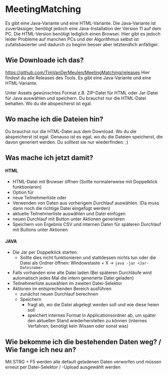 # MeetingMatching
Es gibt eine Java-Variante und eine HTML-Variante.
Die Java-Variante ist zuverlässiger, benötigt jedoch eine Java-Installation der Version 11 auf dem PC.
Die HTML-Version benötigt lediglich einen Browser. Hier gibt es jedoch leider Probleme auf manchen PCs und der Algorithmus selbst ist zufallsbasierter und dadurch zu beginn besser aber letztendlich anfälliger.
## Wie Downloade ich das?
https://github.com/TimVanDerMeulen/MeetingMatching/releases
Hier findest du alle Releases des Tools. Es gibt eine Java-Variante und eine HTML-Variante.

Unter Assets gewünschtes Format z.B. ZIP-Datei für HTML oder Jar-Datei für Java auswählen und speichern. Du brauchst nur die HTML-Datei behalten. Wo du die abspeicherst ist egal.

## Wo mache ich die Dateien hin?
Du brauchst nur die HTML-Datei aus dem Download.  Wo du die abspeicherst ist egal. Genauso ist es egal, wo du die Dateien speicherst, die davon generiert werden. Du solltest sie nur wiederfinden. ;)

## Was mache ich jetzt damit?
#### HTML
- HTML-Datei mit Browser öffnen (Sollte normalerweise mit Doppelklick funktionieren)
- Option für 
 - neue Teilnehmerliste oder 
 - Verwenden von Daten aus vorherigem Durchlauf 
 auswählen. (Da muss dann noch die richtige Datei eingefügt werden)
- aktuelle Teilnehmerliste auswählen und Datei einfügen
- neuen Durchlauf mit Button unter Aktionen generieren
- Speichern von Ergebnis CSV und internen Daten für späteren Durchlauf mit Buttons unter Aktionen

#### JAVA
- Die Jar per Doppelklick starten. 
   - Sollte dies nicht funktionieren und stattdessen nichts tun oder die Datei als Ordner öffnen: Windowstaste + X  ->  ```java -jar <Jar-Dateiname>```
- Falls vorhanden eine alte Datei laden (Bei späteren Durchläufe wird automatisch jedes Mal die intern generierte Datei geladen)
- Teilnehmerliste auswählen im zweiten Datei-Selektor
- Aktionen im entsprechenden Bereich ausführen
  - zunächst neuen Durchlauf berechnen
  - Speichern 
       - fragt ab, wo die Datei abgelegt werden soll und wie diese heien soll
	   - speichert internes Format in Applicationsordner ab, um später den aktuellen Stand wiederherstellen zu können (internes Verfahren; benötigt kein Wissen oder sonst was)

## Wie bekomme ich die bestehenden Daten weg? / Wie fange ich neu an?
Mit STRG + F5 werden alle default geladenen Daten verworfen und müssen erneut per Datei-Selektor / -Upload ausgewählt werden
